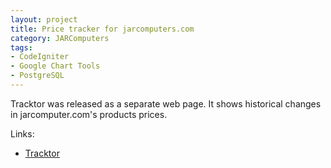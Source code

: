 ```yaml
---
layout: project
title: Price tracker for jarcomputers.com
category: JARComputers
tags:
- CodeIgniter
- Google Chart Tools
- PostgreSQL
---
```


Tracktor was released as a separate web page. It shows historical changes in jarcomputer.com's products prices.

Links:

* [Tracktor](http://tracktor.jarcomputers.com)
